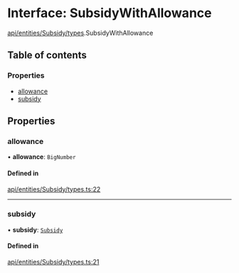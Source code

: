 # Interface: SubsidyWithAllowance

[api/entities/Subsidy/types](../wiki/api.entities.Subsidy.types).SubsidyWithAllowance

## Table of contents

### Properties

- [allowance](../wiki/api.entities.Subsidy.types.SubsidyWithAllowance#allowance)
- [subsidy](../wiki/api.entities.Subsidy.types.SubsidyWithAllowance#subsidy)

## Properties

### allowance

• **allowance**: `BigNumber`

#### Defined in

[api/entities/Subsidy/types.ts:22](https://github.com/PolymeshAssociation/polymesh-sdk/blob/f8a937f04/src/api/entities/Subsidy/types.ts#L22)

___

### subsidy

• **subsidy**: [`Subsidy`](../wiki/api.entities.Subsidy.Subsidy)

#### Defined in

[api/entities/Subsidy/types.ts:21](https://github.com/PolymeshAssociation/polymesh-sdk/blob/f8a937f04/src/api/entities/Subsidy/types.ts#L21)
